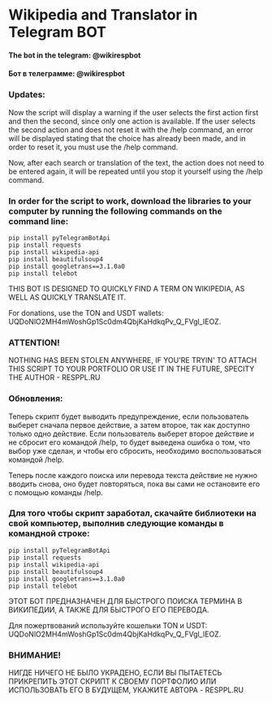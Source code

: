 # Wikipedia and Translator in Telegram BOT

#### The bot in the telegram: @wikirespbot
#### Бот в телеграмме: @wikirespbot

### Updates:

Now the script will display a warning if the user selects the first action first and then the second, since only one action is available. If the user selects the second action and does not reset it with the /help command, an error will be displayed stating that the choice has already been made, and in order to reset it, you must use the /help command.

Now, after each search or translation of the text, the action does not need to be entered again, it will be repeated until you stop it yourself using the /help command.


### In order for the script to work, download the libraries to your computer by running the following commands on the command line:
    pip install pyTelegramBotApi
    pip install requests
    pip install wikipedia-api
    pip install beautifulsoup4
    pip install googletrans==3.1.0a0
    pip install telebot

THIS BOT IS DESIGNED TO QUICKLY FIND A TERM ON WIKIPEDIA, AS WELL AS QUICKLY TRANSLATE IT.

For donations, use the TON and USDT wallets: UQDoNlO2MH4mWoshGp1Sc0dm4QbjKaHdkqPv_Q_FVgl_IEOZ.

### ATTENTION!
NOTHING HAS BEEN STOLEN ANYWHERE, IF YOU'RE TRYIN' TO ATTACH THIS SCRIPT TO YOUR PORTFOLIO OR USE IT IN THE FUTURE, SPECITY THE AUTHOR - RESPPL.RU
 
### Обновления:

Теперь скрипт будет выводить предупреждение, если пользователь выберет сначала первое действие, а затем второе, так как доступно только одно действие. Если пользователь выберет второе действие и не сбросит его командой /help, то будет выведена ошибка о том, что выбор уже сделан, и чтобы его сбросить, необходимо воспользоваться командой /help.

Теперь после каждого поиска или перевода текста действие не нужно вводить снова, оно будет повторяться, пока вы сами не остановите его с помощью команды /help.


### Для того чтобы скрипт заработал, скачайте библиотеки на свой компьютер, выполнив следующие команды в командной строке:
    pip install pyTelegramBotApi
    pip install requests
    pip install wikipedia-api
    pip install beautifulsoup4
    pip install googletrans==3.1.0a0
    pip install telebot

ЭТОТ БОТ ПРЕДНАЗНАЧЕН ДЛЯ БЫСТРОГО ПОИСКА ТЕРМИНА В ВИКИПЕДИИ, А ТАКЖЕ ДЛЯ БЫСТРОГО ЕГО ПЕРЕВОДА.

Для пожертвований используйте кошельки TON и USDT: UQDoNlO2MH4mWoshGp1Sc0dm4QbjKaHdkqPv_Q_FVgl_IEOZ.

### ВНИМАНИЕ!
НИГДЕ НИЧЕГО НЕ БЫЛО УКРАДЕНО, ЕСЛИ ВЫ ПЫТАЕТЕСЬ ПРИКРЕПИТЬ ЭТОТ СКРИПТ К СВОЕМУ ПОРТФОЛИО ИЛИ ИСПОЛЬЗОВАТЬ ЕГО В БУДУЩЕМ, УКАЖИТЕ АВТОРА - RESPPL.RU
